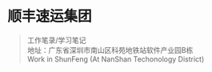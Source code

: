 # 顺丰速运集团
> 工作笔录/学习笔记
</br>地址：广东省深圳市南山区科苑地铁站软件产业园B栋</br>Work in ShunFeng (At NanShan Techonology District)
